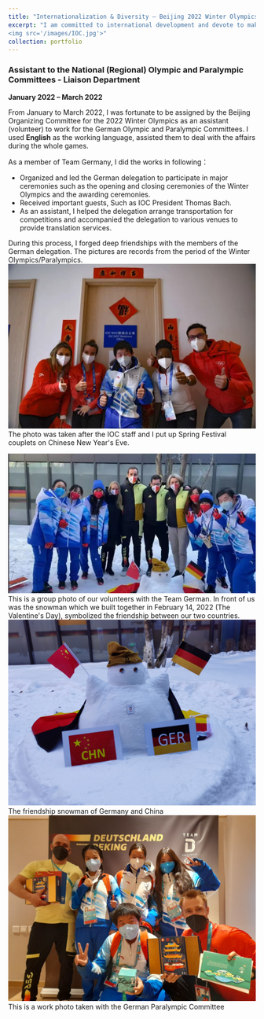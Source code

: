 ```yaml
---
title: "Internationalization & Diversity — Beijing 2022 Winter Olympics and Paralympics Games"
excerpt: "I am committed to international development and devote to make contribution to a diverse and harmonious society.<br/>
<img src='/images/IOC.jpg'>"
collection: portfolio
---
```


### Assistant to the National (Regional) Olympic and Paralympic Committees - Liaison Department
**January 2022 – March 2022**

From January to March 2022, I was fortunate to be assigned by the Beijing Organizing Committee for the 2022 Winter Olympics as an assistant (volunteer) to work for the German Olympic and Paralympic Committees. I  used __English__ as the working language, assisted them to deal with the affairs during the whole games.

As a member of Team Germany, I did the works in following：
- Organized and led the German delegation to participate in major ceremonies such as the opening and closing ceremonies of the Winter Olympics and the awarding ceremonies.
- Received important guests, Such as IOC President Thomas Bach.
- As an assistant, I helped the delegation arrange transportation for competitions and accompanied the delegation to various venues to provide translation services.

During this process, I forged deep friendships with the members of the German delegation. The pictures are records from the period of the Winter Olympics/Paralympics.
<br/>
<img src='/images/IOC.jpg'>
The photo was taken after the IOC staff and I put up Spring Festival couplets on Chinese New Year's Eve.

<img src='/images/With team D snowman.jpg'>
This is a group photo of our volunteers with the Team German. In front of us was the snowman which we built together in February 14, 2022 (The Valentine's Day), symbolized the friendship between our two countries.

<img src='/images/Snow man.jpg'>
The friendship snowman of Germany and China

<img src='/images/With Paralympic Team D.jpg'>
This is a work photo taken with the German Paralympic Committee